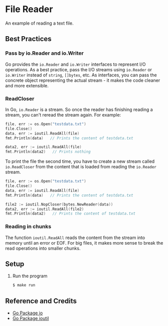 # File Reader

An example of reading a text file.

## Best Practices

### Pass by io.Reader and io.Writer

Go provides the `io.Reader` and `io.Writer` interfaces to represent I/O operations. As a best practice, pass the I/O streams using `io.Reader` or `io.Writer` instead of `string`, `[]bytes`, etc. As interfaces, you can pass the concrete object representing the actual stream - it makes the code cleaner and more extensible.

### ReadCloser

In Go, `io.Reader` is a stream. So once the reader has finishing reading a stream, you can't reread the stream again. For example:

```go
file, err := os.Open("testdata.txt")
file.Close()
data, err := ioutil.ReadAll(file)
fmt.Println(data)   // Prints the content of testdata.txt

data2, err := ioutil.ReadAll(file)
fmt.Println(data2)   // Prints nothing
```

To print the file the second time, you have to create a new stream called `io.ReadCloser` from the content that is loaded from reading the `io.Reader` stream.

```go
file, err := os.Open("testdata.txt")
file.Close()
data, err := ioutil.ReadAll(file)
fmt.Println(data)   // Prints the content of testdata.txt

file2 := ioutil.NopCloser(bytes.NewReader(data))
data2, err := ioutil.ReadAll(file2)
fmt.Println(data2)   // Prints the content of testdata.txt
```

### Reading in chunks

The function `ioutil.ReadAll` reads the content from the stream into memory until an error or EOF. For big files, it makes more sense to break the read operations into smaller chunks.

## Setup

1. Run the program

   ```bash
   $ make run
   ```

## Reference and Credits

* [Go Package io](https://golang.org/pkg/io/)
* [Go Package ioutil](https://golang.org/pkg/io/ioutil/)
